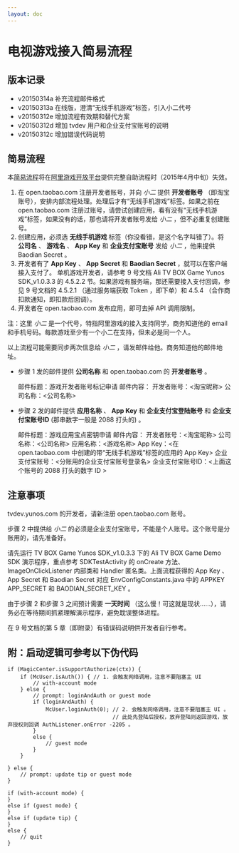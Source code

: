 ```yaml
---
layout: doc
---
```

电视游戏接入简易流程
====================

版本记录
--------

- v20150314a 补充流程邮件格式
- v20150313a 在线版，澄清“无线手机游戏”标签，引入小二代号
- v20150312e 增加流程有效期和替代方案
- v20150312d 增加 tvdev 用户和企业支付宝账号的说明
- v20150312c 增加错误代码说明

简易流程
--------

本[简易流程](http://kaiwangchen.github.io/tvgame/tvgame-quick-flow.html)将在[阿里游戏开放平台](http://open.aliplay.com)提供完整自助流程时（2015年4月中旬）失效。

1. 在 open.taobao.com 注册开发者账号，并向 _小二_ 提供 **开发者账号** （即淘宝账号），安排内部流程处理。处理后才有“无线手机游戏”标签。如果之前在 open.taobao.com 注册过账号，请尝试创建应用，看有没有“无线手机游戏”标签，如果没有的话，那也请将开发者账号发给 _小二_ ，但不必重复创建账号。
2. 创建应用，必须选 **无线手机游戏** 标签（你没看错，是这个名字叫错了）。将 **公司名** 、 **游戏名** 、 **App Key** 和 **企业支付宝账号** 发给 _小二_ ，他来提供 Baodian Secret 。
3. 开发者有了 **App Key** 、 **App Secret** 和 **Baodian Secret** ，就可以在客户端接入支付了。 单机游戏开发者，请参考 9 号文档 Ali TV BOX Game Yunos SDK_v1.0.3.3 的 4.5.2.2 节。如果游戏有服务端，那还需要接入支付回调，参见 9 号文档的 4.5.2.1 （通过服务端获取 Token ，即下单）和 4.5.4 （合作商扣款通知，即扣款后回调）。
4. 开发者在 open.taobao.com 发布应用，即可去掉 API 调用限制。

注：这里 _小二_ 是一个代号，特指阿里游戏的接入支持同学，商务知道他的 email 和手机号码。每款游戏至少有一个小二在支持，但未必是同一个人。

以上流程可能需要同步两次信息给 _小二_ ，请发邮件给他。商务知道他的邮件地址。

* 步骤 1 发的邮件提供 **公司名称** 和 open.taobao.com 的 **开发者账号** 。

    邮件标题：游戏开发者账号标记申请
    邮件内容：
        开发者账号：<淘宝昵称>
        公司名称：<公司名称>

* 步骤 2 发的邮件提供 **应用名称** 、 **App Key** 和 **企业支付宝登陆账号** 和 **企业支付宝账号ID** (那串数字一般是 2088 打头的) 。

    邮件标题：游戏应用宝点密钥申请
    邮件内容：
        开发者账号：<淘宝昵称>
        公司名称：<公司名称>
        应用名称：<游戏名称>
        App Key：<在 open.taobao.com 中创建的带“无线手机游戏”标签的应用的 App Key>
        企业支付宝账号：<分账用的企业支付宝账号登录名>
        企业支付宝账号ID：<上面这个账号的 2088 打头的数字 ID >


注意事项
--------

tvdev.yunos.com 的开发者，请新注册 open.taobao.com 账号。

步骤 2 中提供给 _小二_ 的必须是企业支付宝账号，不能是个人账号。这个账号是分账用的，请先准备好。

请先运行 TV BOX Game Yunos SDK_v1.0.3.3 下的 Ali TV BOX  Game Demo SDK 演示程序，重点参考 SDKTestActivity 的 onCreate 方法、 ImageOnClickListener 内部类和 Handler 匿名类。上面流程获得的 App Key 、App Secret 和 Baodian Secret 对应 EnvConfigConstants.java 中的 APPKEY APP_SECRET 和 BAODIAN_SECRET_KEY 。

由于步骤 2 和步骤 3 之间预计需要 **一天时间** （这么慢！可这就是现状……），请务必在等待期间抓紧理解演示程序，避免耽误整体进程。

在 9 号文档的第 5 章（即附录）有错误码说明供开发者自行参考。


附：启动逻辑可参考以下伪代码
----------------------------

    if (MagicCenter.isSupportAuthorize(ctx)) {
        if (McUser.isAuth()) { // 1. 会触发网络调用，注意不要阻塞主 UI 
            // with-account mode
        } else {
            // prompt: loginAndAuth or guest mode
            if (loginAndAuth) {
                McUser.loginAuth(0); // 2. 会触发网络调用，注意不要阻塞主 UI 。
                                     // 此处先登陆后授权，放弃登陆则返回游戏，放弃授权则回调 AuthListener.onError -2205 。
            }
            else {
                // guest mode
            }
        }
        
    } else {
        // prompt: update tip or guest mode
    }
    
    if (with-account mode) {
    }
    else if (guest mode) {
    }
    else if (update tip) { 
    }
    else {
        // quit
    }
